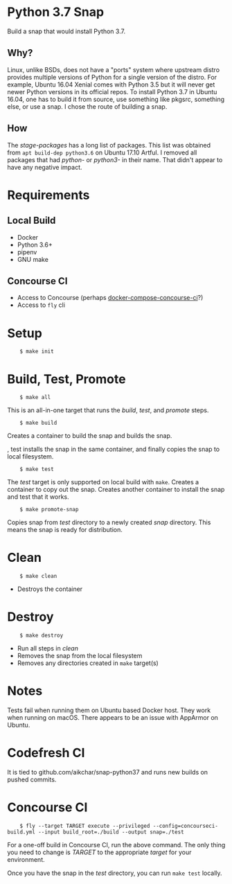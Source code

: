 # Python 3.7 Snap

Build a snap that would install Python 3.7.

## Why?

Linux, unlike BSDs, does not have a "ports" system where upstream distro
provides multiple versions of Python for a single version of the distro. For
example, Ubuntu 16.04 Xenial comes with Python 3.5 but it will never get newer
Python versions in its official repos. To install Python 3.7 in Ubuntu 16.04,
one has to build it from source, use something like pkgsrc, something else, or
use a snap. I chose the route of building a snap.

## How

The *stage-packages* has a long list of packages. This list was obtained from
``apt build-dep python3.6`` on Ubuntu 17.10 Artful. I removed all packages that
had *python-* or *python3-* in their name. That didn't appear to have any
negative impact.

# Requirements

## Local Build

* Docker
* Python 3.6+
* pipenv
* GNU make

## Concourse CI

* Access to Concourse (perhaps [docker-compose-concourse-ci](https://github.com/codeghar/docker-compose-concourse-ci)?)
* Access to `fly` cli

# Setup

        $ make init

# Build, Test, Promote

        $ make all

This is an all-in-one target that runs the *build*, *test*, and *promote* steps.

        $ make build

Creates a container to build the snap and builds the snap.

, test installs
the snap in the same container, and finally copies the snap to local
filesystem.

        $ make test

The *test* target is only supported on local build with ``make``. Creates a
container to copy out the snap. Creates another container to install the snap
and test that it works.

        $ make promote-snap

Copies snap from *test* directory to a newly created *snap* directory. This
means the snap is ready for distribution.

# Clean

        $ make clean

* Destroys the container

# Destroy

        $ make destroy

* Run all steps in *clean*
* Removes the snap from the local filesystem
* Removes any directories created in ``make`` target(s)

# Notes

Tests fail when running them on Ubuntu based Docker host. They work when
running on macOS. There appears to be an issue with AppArmor on Ubuntu.

# Codefresh CI

It is tied to github.com/aikchar/snap-python37 and runs new builds on pushed
commits.

# Concourse CI

        $ fly --target TARGET execute --privileged --config=concourseci-build.yml --input build_root=./build --output snap=./test

For a one-off build in Concourse CI, run the above command. The only thing you
need to change is *TARGET* to the appropriate *target* for your environment.

Once you have the snap in the *test* directory, you can run ``make test``
locally.
